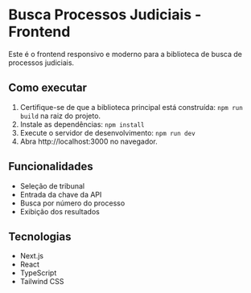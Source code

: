 # Busca Processos Judiciais - Frontend

Este é o frontend responsivo e moderno para a biblioteca de busca de processos judiciais.

## Como executar

1. Certifique-se de que a biblioteca principal está construída: `npm run build` na raiz do projeto.
2. Instale as dependências: `npm install`
3. Execute o servidor de desenvolvimento: `npm run dev`
4. Abra http://localhost:3000 no navegador.

## Funcionalidades

- Seleção de tribunal
- Entrada da chave da API
- Busca por número do processo
- Exibição dos resultados

## Tecnologias

- Next.js
- React
- TypeScript
- Tailwind CSS